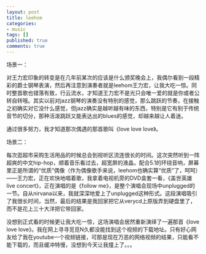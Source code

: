```yaml
---
layout: post
title: leehom
categories:
- music
tags: []
published: true
comments: true
---
```

<p>场景一：</p>

<p>    对王力宏印象的转变是在几年前某次的应该是什么颁奖晚会上，我偶尔看到一段精彩的爵士钢琴表演，然后再注意到演奏者就是leehom王力宏，让我大吃一惊。同时整首歌也错落有致，行云流水，才知道王力宏不是光只会唯一爱的就是你或者公转自转哦。其实以前对jazz钢琴的演奏没有特别的感觉，那么跳跃的节奏，在接触之初确实对它没什么感觉，但jazz确实是越听越有味的东西，特别是它有别于传统音节的切分，那种活泼跳跃又能表达出的blues的感觉，却越来越让人着迷。</p>

<p>    通过很多努力，我才知道那次偶遇的那首歌叫《love love love》。</p>

<p>场景二：</p>

<p>    每次逛超市采购生活用品的时候总会到视听区流连很长的时间。这次突然听到一阵超爽的中文hip-hop，顺着音乐看过去，超宽屏的液晶，配合5.1的环绕音响，屏幕里正是所谓的“优质”偶像（作为偶像歌手来说，leehom也确实算“优质”了，呵呵）——王力宏，正在欢快地唱着歌，我拿着电视机旁的DVD盒套一看，《盖世英雄 live concert》，正在演唱的是《follow me》，是整个演唱会现场中unplugged的一节。自从nirvana以来，我就深深地爱上了unplugged这种形式。这段演唱吸引了我很长时间，当然，最后的结果是我回家把它从verycd上原版弄到硬盘里了，而不是花上三十大洋把它带回家。</p>

<p>    没想到正式看的时候更让我大吃一惊，这场演唱会居然重新演绎了一遍那首《love love love》。我在网上寻寻觅觅N久都没能找到这个视频的下载地址。只有好心网友给了我在youtube一个视频链接，可那是现在万恶的网络视频的结果，只能看不能下载的，而且缓冲特慢，没想到今天让我撞上了。。。</p>
